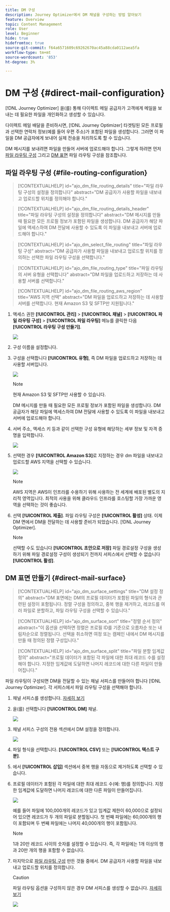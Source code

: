 ```yaml
---
title: DM 구성
description: Journey Optimizer에서 DM 채널을 구성하는 방법 알아보기
feature: Overview
topic: Content Management
role: User
level: Beginner
hide: true
hidefromtoc: true
source-git-commit: f64a6571609c69262670ac45a88cda0112aea5fa
workflow-type: tm+mt
source-wordcount: '853'
ht-degree: 3%

---
```


# DM 구성 {#direct-mail-configuration}

[!DNL Journey Optimizer] 을(를) 통해 다이렉트 메일 공급자가 고객에게 메일을 보내는 데 필요한 파일을 개인화하고 생성할 수 있습니다.

다이렉트 메일 배달을 준비하시면, [!DNL Journey Optimizer] 타겟팅된 모든 프로필과 선택한 연락처 정보(예를 들어 우편 주소)가 포함된 파일을 생성합니다. 그러면 이 파일을 DM 공급자에게 보내어 실제 전송을 처리하도록 할 수 있습니다.

DM 메시지를 보내려면 파일을 만들어 서버에 업로드해야 합니다. 그렇게 하려면 먼저 [파일 라우팅 구성](#file-routing-configuration) 그리고 [DM 표면](#direct-mail-surface) 파일 라우팅 구성을 참조합니다.

## 파일 라우팅 구성 {#file-routing-configuration}

>[!CONTEXTUALHELP]
>id="ajo_dm_file_routing_details"
>title="파일 라우팅 구성의 설정을 정의합니다"
>abstract="DM 공급자가 사용할 파일을 내보내고 업로드할 위치를 정의해야 합니다."

>[!CONTEXTUALHELP]
>id="ajo_dm_file_routing_details_header"
>title="파일 라우팅 구성의 설정을 정의합니다"
>abstract="DM 메시지를 만들 때 필요한 모든 프로필 정보가 포함된 파일을 생성합니다. DM 공급자가 해당 파일에 액세스하여 DM 전달에 사용할 수 있도록 이 파일을 내보내고 서버에 업로드해야 합니다."

>[!CONTEXTUALHELP]
>id="ajo_dm_select_file_routing"
>title="파일 라우팅 구성"
>abstract="DM 공급자가 사용할 파일을 내보내고 업로드할 위치를 정의하는 선택한 파일 라우팅 구성을 선택합니다."

>[!CONTEXTUALHELP]
>id="ajo_dm_file_routing_type"
>title="파일 라우팅의 서버 유형을 선택합니다"
>abstract="DM 파일을 업로드하고 저장하는 데 사용할 서버를 선택합니다."

>[!CONTEXTUALHELP]
>id="ajo_dm_file_routing_aws_region"
>title="AWS 지역 선택"
>abstract="DM 파일을 업로드하고 저장하는 데 사용할 서버를 선택합니다. 현재 Amazon S3 및 SFTP만 지원됩니다."

1. 액세스 권한 **[!UICONTROL 관리]** > **[!UICONTROL 채널]** > **[!UICONTROL 파일 라우팅 구성]** > **[!UICONTROL 파일 라우팅]** 메뉴를 클릭한 다음 **[!UICONTROL 라우팅 구성 만들기]**.

   ![](assets/file-routing-config-button.png)

1. 구성 이름을 설정합니다.

1. 구성을 선택합니다 **[!UICONTROL 유형]**, 즉 DM 파일을 업로드하고 저장하는 데 사용할 서버입니다.<!--why is it Type and not Server or Server type? asked to PM-->

   ![](assets/file-routing-config-type.png)

   >[!NOTE]
   >
   >현재 Amazon S3 및 SFTP만 사용할 수 있습니다.

   DM 메시지를 만들 때 필요한 모든 프로필 정보가 포함된 파일을 생성합니다. DM 공급자가 해당 파일에 액세스하여 DM 전달에 사용할 수 있도록 이 파일을 내보내고 서버에 업로드해야 합니다.

1. 서버 주소, 액세스 키 등과 같이 선택한 구성 유형에 해당하는 세부 정보 및 자격 증명을 입력합니다. <!--need to detail more?-->

   <!--![](assets/file-routing-config-aws-details.png)-->

   ![](assets/file-routing-config-sftp-details.png)

1. 선택한 경우 **[!UICONTROL Amazon S3]**&#x200B;로 지정하는 경우 dm 파일을 내보내고 업로드할 AWS 지역을 선택할 수 있습니다.

   ![](assets/file-routing-config-aws-region.png)

   >[!NOTE]
   >
   >AWS 지역은 AWS이 인프라를 수용하기 위해 사용하는 전 세계에 배포된 별도의 지리적 영역입니다. 최적의 사용을 위해 클라우드 인프라를 호스팅할 가장 가까운 영역을 선택하는 것이 좋습니다.

1. 선택 **[!UICONTROL 제출]**. 파일 라우팅 구성은 **[!UICONTROL 활성]** 상태. 이제 DM 면에서 DM을 전달하는 데 사용할 준비가 되었습니다. [!DNL Journey Optimizer].

   >[!NOTE]
   >
   >선택할 수도 있습니다 **[!UICONTROL 초안으로 저장]** 파일 경로설정 구성을 생성하기 위해 파일 경로설정 구성이 생성되기 전까지 서피스에서 선택할 수 없습니다 **[!UICONTROL 활성]**.

## DM 표면 만들기 {#direct-mail-surface}

>[!CONTEXTUALHELP]
>id="ajo_dm_surface_settings"
>title="DM 설정 정의"
>abstract="DM 표면에는 DM의 프로필 데이터가 포함된 파일의 형식과 관련된 설정이 포함됩니다. 정렬 구성을 정의하고, 중복 행을 제거하고, 레코드를 여러 파일로 분할하고, 파일 라우팅 구성을 선택할 수 있습니다."

>[!CONTEXTUALHELP]
>id="ajo_dm_surface_sort"
>title="정렬 순서 정의"
>abstract="이 옵션을 선택하면 정렬은 프로필 ID를 기준으로 오름차순 또는 내림차순으로 정렬됩니다. 선택을 취소하면 여정 또는 캠페인 내에서 DM 메시지를 만들 때 정의된 정렬 구성입니다."

>[!CONTEXTUALHELP]
>id="ajo_dm_surface_split"
>title="파일 분할 임계값 정의"
>abstract="프로필 데이터가 포함된 각 파일에 대한 최대 레코드 수를 설정해야 합니다. 지정한 임계값에 도달하면 나머지 레코드에 대한 다른 파일이 만들어집니다."

파일 라우팅이 구성되면 DM을 전달할 수 있는 채널 서피스를 만들어야 합니다 [!DNL Journey Optimizer]. 각 서피스에서 파일 라우팅 구성을 선택해야 합니다.

1. 채널 서피스를 생성합니다. [자세히 보기](channel-surfaces.md)

1. 을(를) 선택합니다 **[!UICONTROL DM]** 채널.

   ![](assets/surface-direct-mail-channel.png)

1. 채널 서피스 구성의 전용 섹션에서 DM 설정을 정의합니다.

   ![](assets/surface-direct-mail-settings.png)

1. 파일 형식을 선택합니다. **[!UICONTROL CSV]** 또는 **[!UICONTROL 텍스트 구분]**.

1. 에서 **[!UICONTROL 삽입]** 섹션에서 중복 행을 자동으로 제거하도록 선택할 수 있습니다.

1. 프로필 데이터가 포함된 각 파일에 대한 최대 레코드 수(예: 행)를 정의합니다. 지정한 임계값에 도달하면 나머지 레코드에 대한 다른 파일이 만들어집니다.

   ![](assets/surface-direct-mail-split.png)

   예를 들어 파일에 100,000개의 레코드가 있고 임계값 제한이 60,000으로 설정되어 있으면 레코드가 두 개의 파일로 분할됩니다. 첫 번째 파일에는 60,000개의 행이 포함되며 두 번째 파일에는 나머지 40,000개의 행이 포함됩니다.

   >[!NOTE]
   >
   >1과 20만 레코드 사이의 숫자를 설정할 수 있습니다. 즉, 각 파일에는 1개 이상의 행과 20만 개의 행을 포함할 수 없습니다.

1. 마지막으로 [파일 라우팅 구성](#file-routing-configuration) 만든 것들 중에서. DM 공급자가 사용할 파일을 내보내고 업로드할 위치를 정의합니다.

   >[!CAUTION]
   >
   >파일 라우팅 옵션을 구성하지 않은 경우 DM 서피스를 생성할 수 없습니다. [자세히 보기](#file-routing-configuration)

   ![](assets/surface-direct-mail-file-routing.png)